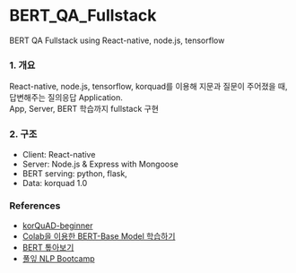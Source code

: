 # BERT_QA_Fullstack
BERT QA Fullstack using React-native, node.js, tensorflow

### 1. 개요
React-native, node.js, tensorflow, korquad를 이용해 지문과 질문이 주어졌을 때, 답변해주는 질의응답 Application.  
App, Server, BERT 학습까지 fullstack 구현

### 2. 구조
- Client: React-native 
- Server: Node.js & Express with Mongoose
- BERT serving: python, flask, 
- Data: korquad 1.0

### References
- [korQuAD-beginner](https://github.com/graykode/KorQuAD-beginner)
- [Colab을 이용한 BERT-Base Model 학습하기](https://blog.nerdfactory.ai/2019/04/25/learn-bert-with-colab.html)
- [BERT 톺아보기](http://docs.likejazz.com/bert/)
- [풀잎 NLP Bootcamp](https://www.quantumdl.com/entry/12%EC%A3%BC%EC%B0%A82-BERT-Pre-training-of-Deep-Bidirectional-Transformers-for-Language-Understanding?category=691904)
